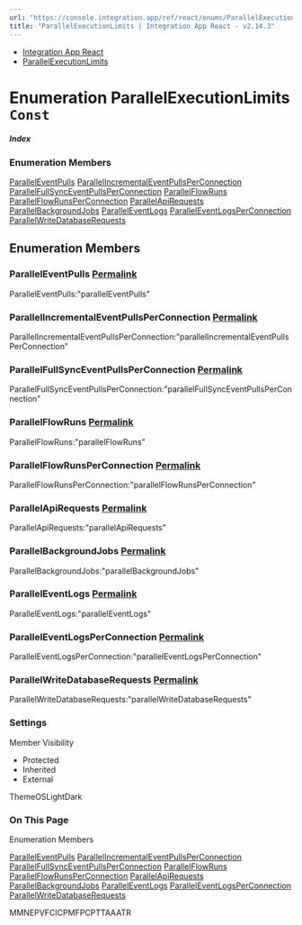 ```yaml
---
url: "https://console.integration.app/ref/react/enums/ParallelExecutionLimits.html"
title: "ParallelExecutionLimits | Integration App React - v2.14.3"
---
```


- [Integration App React](https://console.integration.app/ref/react/index.html)
- [ParallelExecutionLimits](https://console.integration.app/ref/react/enums/ParallelExecutionLimits.html)

# Enumeration ParallelExecutionLimits `Const`

##### Index

### Enumeration Members

[ParallelEventPulls](https://console.integration.app/ref/react/enums/ParallelExecutionLimits.html#paralleleventpulls) [ParallelIncrementalEventPullsPerConnection](https://console.integration.app/ref/react/enums/ParallelExecutionLimits.html#parallelincrementaleventpullsperconnection) [ParallelFullSyncEventPullsPerConnection](https://console.integration.app/ref/react/enums/ParallelExecutionLimits.html#parallelfullsynceventpullsperconnection) [ParallelFlowRuns](https://console.integration.app/ref/react/enums/ParallelExecutionLimits.html#parallelflowruns) [ParallelFlowRunsPerConnection](https://console.integration.app/ref/react/enums/ParallelExecutionLimits.html#parallelflowrunsperconnection) [ParallelApiRequests](https://console.integration.app/ref/react/enums/ParallelExecutionLimits.html#parallelapirequests) [ParallelBackgroundJobs](https://console.integration.app/ref/react/enums/ParallelExecutionLimits.html#parallelbackgroundjobs) [ParallelEventLogs](https://console.integration.app/ref/react/enums/ParallelExecutionLimits.html#paralleleventlogs) [ParallelEventLogsPerConnection](https://console.integration.app/ref/react/enums/ParallelExecutionLimits.html#paralleleventlogsperconnection) [ParallelWriteDatabaseRequests](https://console.integration.app/ref/react/enums/ParallelExecutionLimits.html#parallelwritedatabaserequests)

## Enumeration Members

### ParallelEventPulls [Permalink](https://console.integration.app/ref/react/enums/ParallelExecutionLimits.html\#paralleleventpulls)

ParallelEventPulls:"parallelEventPulls"

### ParallelIncrementalEventPullsPerConnection [Permalink](https://console.integration.app/ref/react/enums/ParallelExecutionLimits.html\#parallelincrementaleventpullsperconnection)

ParallelIncrementalEventPullsPerConnection:"parallelIncrementalEventPullsPerConnection"

### ParallelFullSyncEventPullsPerConnection [Permalink](https://console.integration.app/ref/react/enums/ParallelExecutionLimits.html\#parallelfullsynceventpullsperconnection)

ParallelFullSyncEventPullsPerConnection:"parallelFullSyncEventPullsPerConnection"

### ParallelFlowRuns [Permalink](https://console.integration.app/ref/react/enums/ParallelExecutionLimits.html\#parallelflowruns)

ParallelFlowRuns:"parallelFlowRuns"

### ParallelFlowRunsPerConnection [Permalink](https://console.integration.app/ref/react/enums/ParallelExecutionLimits.html\#parallelflowrunsperconnection)

ParallelFlowRunsPerConnection:"parallelFlowRunsPerConnection"

### ParallelApiRequests [Permalink](https://console.integration.app/ref/react/enums/ParallelExecutionLimits.html\#parallelapirequests)

ParallelApiRequests:"parallelApiRequests"

### ParallelBackgroundJobs [Permalink](https://console.integration.app/ref/react/enums/ParallelExecutionLimits.html\#parallelbackgroundjobs)

ParallelBackgroundJobs:"parallelBackgroundJobs"

### ParallelEventLogs [Permalink](https://console.integration.app/ref/react/enums/ParallelExecutionLimits.html\#paralleleventlogs)

ParallelEventLogs:"parallelEventLogs"

### ParallelEventLogsPerConnection [Permalink](https://console.integration.app/ref/react/enums/ParallelExecutionLimits.html\#paralleleventlogsperconnection)

ParallelEventLogsPerConnection:"parallelEventLogsPerConnection"

### ParallelWriteDatabaseRequests [Permalink](https://console.integration.app/ref/react/enums/ParallelExecutionLimits.html\#parallelwritedatabaserequests)

ParallelWriteDatabaseRequests:"parallelWriteDatabaseRequests"

### Settings

Member Visibility

- Protected
- Inherited
- External

ThemeOSLightDark

### On This Page

Enumeration Members

[ParallelEventPulls](https://console.integration.app/ref/react/enums/ParallelExecutionLimits.html#paralleleventpulls) [ParallelIncrementalEventPullsPerConnection](https://console.integration.app/ref/react/enums/ParallelExecutionLimits.html#parallelincrementaleventpullsperconnection) [ParallelFullSyncEventPullsPerConnection](https://console.integration.app/ref/react/enums/ParallelExecutionLimits.html#parallelfullsynceventpullsperconnection) [ParallelFlowRuns](https://console.integration.app/ref/react/enums/ParallelExecutionLimits.html#parallelflowruns) [ParallelFlowRunsPerConnection](https://console.integration.app/ref/react/enums/ParallelExecutionLimits.html#parallelflowrunsperconnection) [ParallelApiRequests](https://console.integration.app/ref/react/enums/ParallelExecutionLimits.html#parallelapirequests) [ParallelBackgroundJobs](https://console.integration.app/ref/react/enums/ParallelExecutionLimits.html#parallelbackgroundjobs) [ParallelEventLogs](https://console.integration.app/ref/react/enums/ParallelExecutionLimits.html#paralleleventlogs) [ParallelEventLogsPerConnection](https://console.integration.app/ref/react/enums/ParallelExecutionLimits.html#paralleleventlogsperconnection) [ParallelWriteDatabaseRequests](https://console.integration.app/ref/react/enums/ParallelExecutionLimits.html#parallelwritedatabaserequests)

MMNEPVFCICPMFPCPTTAAATR